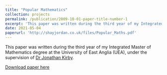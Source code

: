```yaml
---
title: "Popular Mathematics"
collection: projects
permalink: /publication/2009-10-01-paper-title-number-1
excerpt: 'This paper was written during the third year of my Integrated Master of Mathematics degree at the University of East Anglia (UEA), under the supervision of [Dr Jonathan Kirby](https://research-portal.uea.ac.uk/en/persons/jonathan-kirby).'
date: 2021-05-04
paperurl: 'http://shayjordan.co.uk/files/Popular_Maths.pdf'
---
```

This paper was written during the third year of my Integrated Master of Mathematics degree at the University of East Anglia (UEA), under the supervision of [Dr Jonathan Kirby](https://research-portal.uea.ac.uk/en/persons/jonathan-kirby).

[Download paper here](http://shayjordan.co.uk/files/Popular_Maths.pdf)
